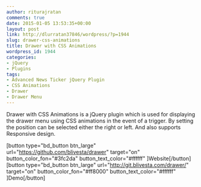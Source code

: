 ```yaml
---
author: riturajratan
comments: true
date: 2015-01-05 13:53:35+00:00
layout: post
link: http://dlurratan37846/wordpress/?p=1944
slug: drawer-css-animations
title: Drawer with CSS Animations
wordpress_id: 1944
categories:
- jQuery
- Plugins
tags:
- Advanced News Ticker jQuery Plugin
- CSS Animations
- Drawer
- Drawer Menu
---
```


Drawer with CSS Animations is a jQuery plugin which is used for displaying the drawer menu using CSS animations in the event of a trigger. By setting the position can be selected either the right or left. And also supports Responsive design.

[button type="bd_button btn_large" url="https://github.com/blivesta/drawer" target="on" button_color_fon="#3fc2da" button_text_color="#ffffff" ]Website[/button] [button type="bd_button btn_large" url="http://git.blivesta.com/drawer/" target="on" button_color_fon="#ff8000" button_text_color="#ffffff" ]Demo[/button]

